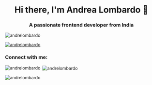 <h1 align="center">Hi there, I'm Andrea Lombardo 👋</h1>
<h3 align="center">A passionate frontend developer from India</h3>

<p align="left"> <img src="https://komarev.com/ghpvc/?username=andrelombardo&label=Profile%20views&color=0e75b6&style=flat" alt="andrelombardo" /> </p>

<p align="left"> <a href="https://github.com/ryo-ma/github-profile-trophy"><img src="https://github-profile-trophy.vercel.app/?username=andrelombardo" alt="andrelombardo" /></a> </p>

<h3 align="left">Connect with me:</h3>
<p align="left">
</p>

<p><img align="left" src="https://github-readme-stats.vercel.app/api/top-langs?username=andrelombardo&show_icons=true&locale=en&layout=compact" alt="andrelombardo" /></p>

<p>&nbsp;<img align="center" src="https://github-readme-stats.vercel.app/api?username=andrelombardo&show_icons=true&locale=en" alt="andrelombardo" /></p>

<p><img align="center" src="https://github-readme-streak-stats.herokuapp.com/?user=andrelombardo&" alt="andrelombardo" /></p>

